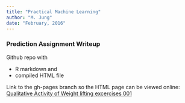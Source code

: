 ```yaml
---
title: "Practical Machine Learning"
author: "M. Jung"
date: "February, 2016"
---
```

### Prediction Assignment Writeup
Github repo with 

*   R markdown and 
*   compiled HTML file 

Link to the gh-pages branch so the HTML page can be viewed online:    
<a href="http://mjung4.github.io/PracticalMachineLearning/QualityOfWeightLiftingExcercises" target="_blank">Qualitative Activity of Weight lifting excercises 001</a>        
